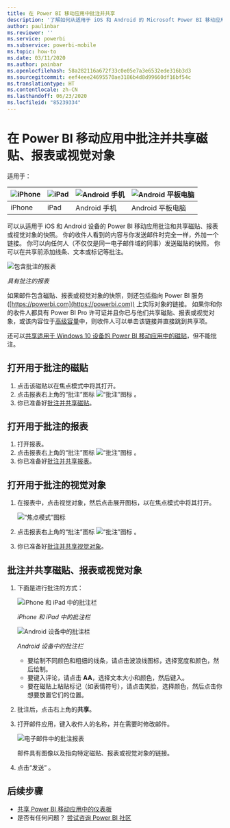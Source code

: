 ```yaml
---
title: 在 Power BI 移动应用中批注并共享
description: '了解如何从适用于 iOS 和 Android 的 Microsoft Power BI 移动应用批注和共享磁贴、报表和视觉对象。 '
author: paulinbar
ms.reviewer: ''
ms.service: powerbi
ms.subservice: powerbi-mobile
ms.topic: how-to
ms.date: 03/11/2020
ms.author: painbar
ms.openlocfilehash: 58a282116a672f33c0e05e7a3e6532ede316b3d3
ms.sourcegitcommit: eef4eee24695570ae3186b4d8d99660df16bf54c
ms.translationtype: HT
ms.contentlocale: zh-CN
ms.lasthandoff: 06/23/2020
ms.locfileid: "85239334"
---
```

# <a name="annotate-and-share-a-tile-report-or-visual-in-power-bi-mobile-apps"></a>在 Power BI 移动应用中批注并共享磁贴、报表或视觉对象
适用于：

| ![iPhone](./media/mobile-annotate-and-share-a-tile-from-the-mobile-apps/iphone-logo-50-px.png) | ![iPad](./media/mobile-annotate-and-share-a-tile-from-the-mobile-apps/ipad-logo-50-px.png) | ![Android 手机](./media/mobile-annotate-and-share-a-tile-from-the-mobile-apps/android-phone-logo-50-px.png) | ![Android 平板电脑](./media/mobile-annotate-and-share-a-tile-from-the-mobile-apps/android-tablet-logo-50-px.png) |
|:--- |:--- |:--- |:--- |
| iPhone |iPad |Android 手机 |Android 平板电脑 |

可以从适用于 iOS 和 Android 设备的 Power BI 移动应用批注和共享磁贴、报表或视觉对象的快照。 你的收件人看到的内容与你发送邮件时完全一样，外加一个链接。 你可以向任何人（不仅仅是同一电子邮件域的同事）发送磁贴的快照。 你可以在共享前添加线条、文本或标记等批注。

![包含批注的报表](./media/mobile-annotate-and-share-a-tile-from-the-mobile-apps/power-bi-iphone-annotate.png)

*具有批注的报表*

如果邮件包含磁贴、报表或视觉对象的快照，则还包括指向 Power BI 服务 ([https://powerbi.com](https://powerbi.com)) 上实际对象的链接。 如果你和你的收件人都具有 Power BI Pro 许可证并且你已与他们共享磁贴、报表或视觉对象，或该内容位于[高级容量](../../admin/service-premium-what-is.md)中，则收件人可以单击该链接并直接跳到共享项。 

还可以[共享适用于 Windows 10 设备的 Power BI 移动应用中的磁贴](mobile-windows-10-phone-app-get-started.md)，但不能批注。

## <a name="open-a-tile-for-annotating"></a>打开用于批注的磁贴
1. 点击该磁贴以在焦点模式中将其打开。
2. 点击报表右上角的“批注”图标 ![“批注”图标](./././media/mobile-annotate-and-share-a-tile-from-the-mobile-apps/power-bi-ios-annotate-icon.png) 。
3. 你已准备好[批注并共享磁贴](mobile-annotate-and-share-a-tile-from-the-mobile-apps.md#annotate-and-share-the-tile-report-or-visual)。

## <a name="open-a-report-for-annotating"></a>打开用于批注的报表
1. 打开报表。 
2. 点击报表右上角的“批注”图标 ![“批注”图标](./././media/mobile-annotate-and-share-a-tile-from-the-mobile-apps/power-bi-ios-annotate-icon.png) 。
3. 你已准备好[批注并共享报表](mobile-annotate-and-share-a-tile-from-the-mobile-apps.md#annotate-and-share-the-tile-report-or-visual)。

## <a name="open-a-visual-for-annotating"></a>打开用于批注的视觉对象
1. 在报表中，点击视觉对象，然后点击展开图标，以在焦点模式中将其打开。 
   
    ![“焦点模式”图标](./media/mobile-annotate-and-share-a-tile-from-the-mobile-apps/power-bi-ios-visual-focus-mode.png)
2. 点击报表右上角的“批注”图标 ![“批注”图标](./././media/mobile-annotate-and-share-a-tile-from-the-mobile-apps/power-bi-ios-annotate-icon.png) 。
3. 你已准备好[批注并共享视觉对象](mobile-annotate-and-share-a-tile-from-the-mobile-apps.md#annotate-and-share-the-tile-report-or-visual)。

## <a name="annotate-and-share-the-tile-report-or-visual"></a>批注并共享磁贴、报表或视觉对象
1. 下面是进行批注的方式：  
   
   ![iPhone 和 iPad 中的批注栏](./media/mobile-annotate-and-share-a-tile-from-the-mobile-apps/power-bi-ios-annotation-menu.png)
   
   *iPhone 和 iPad 中的批注栏*
   
   ![Android 设备中的批注栏](./media/mobile-annotate-and-share-a-tile-from-the-mobile-apps/power-bi-android-annotate-bar.png)
   
   *Android 设备中的批注栏*
   
   * 要绘制不同颜色和粗细的线条，请点击波浪线图标，选择宽度和颜色，然后绘制。  
   * 要键入评论，请点击 **AA**，选择文本大小和颜色，然后键入。  
   * 要在磁贴上粘贴标记（如表情符号），请点击笑脸，选择颜色，然后点击你想要放置它们的位置。   
2. 批注后，点击右上角的**共享**。
3. 打开邮件应用，键入收件人的名称，并在需要时修改邮件。  
   
   ![电子邮件中的批注报表](./media/mobile-annotate-and-share-a-tile-from-the-mobile-apps/power-bi-iphone-annotate-send.png)
   
   邮件具有图像以及指向特定磁贴、报表或视觉对象的链接。 
4. 点击“发送”  。

## <a name="next-steps"></a>后续步骤
* [共享 Power BI 移动应用中的仪表板](mobile-share-dashboard-from-the-mobile-apps.md)
* 是否有任何问题？ [尝试咨询 Power BI 社区](https://community.powerbi.com/)
